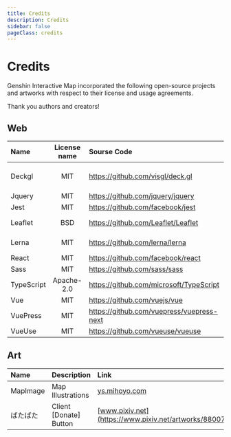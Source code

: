 ```yaml
---
title: Credits
description: Credits
sidebar: false
pageClass: credits
---
```


# Credits

Genshin Interactive Map incorporated the following open-source projects and artworks with respect to their license and usage agreements.

Thank you authors and creators!
## Web

| Name       | License name | Sourse Code                                 | Copyright                  |
| :--------- | :----------: | :------------------------------------------ | :------------------------- |
| Deckgl     |     MIT      | <https://github.com/visgl/deck.gl>          | Urban Computing Foundation |
| Jquery     |     MIT      | <https://github.com/jquery/jquery>          | John Resig                 |
| Jest       |     MIT      | <https://github.com/facebook/jest>          | Facebook                   |
| Leaflet    |     BSD      | <https://github.com/Leaflet/Leaflet>        | Vladimir Agafonkin         |
| Lerna      |     MIT      | <https://github.com/lerna/lerna>            | Lerna Contributors         |
| React      |     MIT      | <https://github.com/facebook/react>         | Facebook                   |
| Sass       |     MIT      | <https://github.com/sass/sass>              | Sass team                  |
| TypeScript |  Apache-2.0  | <https://github.com/microsoft/TypeScript>   | Microsoft                  |
| Vue        |     MIT      | <https://github.com/vuejs/vue>              | Evan You                   |
| VuePress   |     MIT      | <https://github.com/vuepress/vuepress-next> | Evan You                   |
| VueUse     |     MIT      | <https://github.com/vueuse/vueuse>          | Anthony Fu                 |

## Art

| Name     | Description            | Link                                                     | CopyRight |
| :------- | :--------------------- | :------------------------------------------------------- | :-------- |
| MapImage | Map Illustrations      | [ys.mihoyo.com](https://ys.mihoyo.com)                   | MiHoYo    |
| ばたばた  | Client [Donate] Button | [www.pixiv.net](https://www.pixiv.net/artworks/88007179) | Seseren   |
